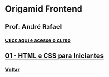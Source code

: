 # Origamid Frontend
## Prof: André Rafael

### [Click aqui e acesse o curso](https://www.origamid.com/)

## [01 - HTML e CSS para Iniciantes](https://github.com/lex4brao/01.CURSOS.E.ESTUDOS/tree/main/04.ORIGAMID/01%20-%20HTML%20e%20CSS%20para%20Iniciantes)

### [Voltar](https://github.com/lex4brao/01.CURSOS.E.ESTUDOS/blob/main/README.md)
